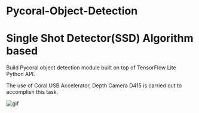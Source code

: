 # Pycoral-Object-Detection

# Single Shot Detector(SSD) Algorithm based

Build Pycoral object detection module built on top of TensorFlow Lite Python API.

The use of Coral USB Accelerator, Depth Camera D415 is carried out to accomplish this task.





![gif](https://github.com/TapendraBaduwal/Pycoral-Object-Detection/blob/master/Object_detection.gif)

